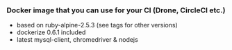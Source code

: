 ### Docker image that you can use for your CI (Drone, CircleCI etc.)

- based on ruby-alpine-2.5.3 (see tags for other versions)
- dockerize 0.6.1 included
- latest mysql-client, chromedriver & nodejs
